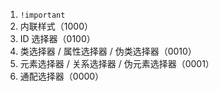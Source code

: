 1.  `!important`
2.  内联样式（1000）
3.  ID 选择器（0100）
4.  类选择器 / 属性选择器 / 伪类选择器（0010）
5.  元素选择器 / 关系选择器 / 伪元素选择器（0001）
6.  通配选择器（0000）

